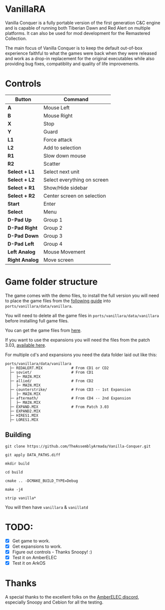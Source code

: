 # VanillaRA

Vanilla Conquer is a fully portable version of the first generation C&C engine and is capable of running both Tiberian Dawn and Red Alert on multiple platforms. It can also be used for mod development for the Remastered Collection.

The main focus of Vanilla Conquer is to keep the default out-of-box experience faithful to what the games were back when they were released and work as a drop-in replacement for the original executables while also providing bug fixes, compatiblity and quality of life improvements.

# Controls

| Button            | Command                     |
|-------------------|-----------------------------|
| **A**             | Mouse Left                  |
| **B**             | Mouse Right                 |
| **X**             | Stop                        |
| **Y**             | Guard                       |
| **L1**            | Force attack                |
| **L2**            | Add to selection            |
| **R1**            | Slow down mouse             |
| **R2**            | Scatter                     |
| **Select + L1**   | Select next unit            |
| **Select + L2**   | Select everything on screen |
| **Select + R1**   | Show/Hide sidebar           |
| **Select + R2**   | Center screen on selection  |
| **Start**         | Enter                       |
| **Select**        | Menu                        |
| **D-Pad Up**      | Group 1                     |
| **D-Pad Right**   | Group 2                     |
| **D-Pad Down**    | Group 3                     |
| **D-Pad Left**    | Group 4                     |
| **Left Analog**   | Mouse Movement              |
| **Right Analog**  | Move screen                 |


# Game folder structure

The game comes with the demo files, to install the full version you will need to place the game files from the [following guide](https://github.com/TheAssemblyArmada/Vanilla-Conquer/wiki/Installing-VanillaRA) into `ports/vanillara/data/vanillara`.

You will need to delete all the game files in `ports/vanillara/data/vanillara` before installing full game files.

You can get the game files from [here](https://github.com/TheAssemblyArmada/Vanilla-Conquer#vanillatd-and-vanillara).

If you want to use the expansions you will need the files from the patch 3.03, [available here](https://www.moddb.com/games/cc-red-alert/downloads/red-alert-303-beta-english-patch).

For multiple cd's and expansions you need the data folder laid out like this:

```
ports/vanillara/data/vanillara
  ├─ REDALERT.MIX             # From CD1 or CD2
  ├─ soviet/                  # From CD1
  │  ├─ MAIN.MIX
  ├─ allied/                  # From CD2
  │  ├─ MAIN.MIX
  ├─ counterstrike/           # From CD3 -- 1st Expansion
  │  ├─ MAIN.MIX
  ├─ aftermath/               # From CD4 -- 2nd Expansion
  │  ├─ MAIN.MIX
  ├─ EXPAND.MIX               # From Patch 3.03
  ├─ EXPAND2.MIX
  ├─ HIRES1.MIX
  ├─ LORES1.MIX
```

## Building

    git clone https://github.com/TheAssemblyArmada/Vanilla-Conquer.git

    git apply DATA_PATHS.diff

    mkdir build

    cd build

    cmake .. -DCMAKE_BUILD_TYPE=Debug

    make -j4

    strip vanilla*

You will then have `vanillara` & `vanillatd`

# TODO:

- [x] Get game to work.
- [x] Get expansions to work.
- [x] Figure out controls - Thanks Snoopy! :)
- [x] Test it on AmberELEC
- [x] Test it on ArkOS

# Thanks

A special thanks to the excellent folks on the [AmberELEC discord](https://discord.com/invite/R9Er7hkRMe), especially Snoopy and Cebion for all the testing.